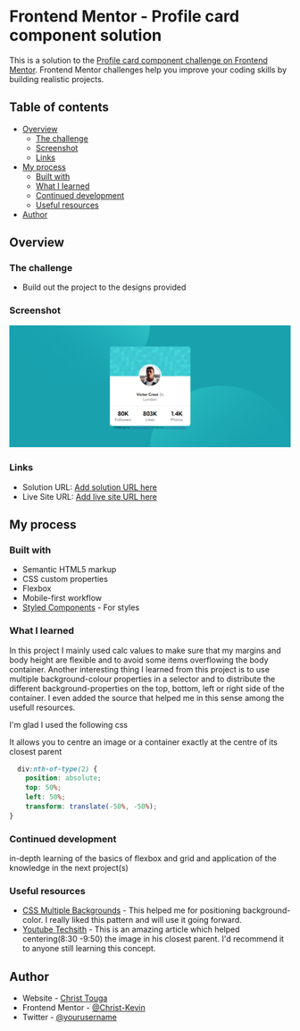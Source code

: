 # Frontend Mentor - Profile card component solution

This is a solution to the [Profile card component challenge on Frontend Mentor](https://www.frontendmentor.io/challenges/profile-card-component-cfArpWshJ). Frontend Mentor challenges help you improve your coding skills by building realistic projects. 

## Table of contents

- [Overview](#overview)
  - [The challenge](#the-challenge)
  - [Screenshot](#screenshot)
  - [Links](#links)
- [My process](#my-process)
  - [Built with](#built-with)
  - [What I learned](#what-i-learned)
  - [Continued development](#continued-development)
  - [Useful resources](#useful-resources)
- [Author](#author)


## Overview

### The challenge

- Build out the project to the designs provided

### Screenshot

![](./screenshot.jpg)

### Links

- Solution URL: [Add solution URL here](https://christ-kevin.github.io/profile-card-component-main/)
- Live Site URL: [Add live site URL here](https://github.com/Christ-Kevin/profile-card-component-main.git)

## My process

### Built with

- Semantic HTML5 markup
- CSS custom properties
- Flexbox
- Mobile-first workflow
- [Styled Components](https://styled-components.com/) - For styles


### What I learned

In this project I mainly used calc values to make sure that my margins and body height are flexible and to avoid some items overflowing the body container. Another interesting thing I learned from this project is to use multiple background-colour properties in a selector and to distribute the different background-properties on the top, bottom, left or right side of the container. I even added the source that helped me in this sense among the usefull resources. 

I'm glad I used the following css

It allows you to centre an image or a container exactly at the centre of its closest parent
```css
  div:nth-of-type(2) {
    position: absolute;
    top: 50%;
    left: 50%;
    transform: translate(-50%, -50%);
}
```

### Continued development

in-depth learning of the basics of flexbox and grid and application of the knowledge in the next project(s)

### Useful resources

- [CSS Multiple Backgrounds](https://www.w3schools.com/css/css3_backgrounds.asp#:~:text=CSS%20allows%20you%20to%20add,is%20closest%20to%20the%20viewer.) - This helped me for positioning background-color. I really liked this pattern and will use it going forward.
- [Youtube Techsith](https://www.youtube.com/watch?v=oxoFVqetl1E&t=80s) - This is an amazing article which helped centering(8:30 -9:50) the image in his closest parent. I'd recommend it to anyone still learning this concept.

## Author

- Website - [Christ Touga](https://www.linkedin.com/public-profile/settings?trk=d_flagship3_profile_self_view_public_profile&lipi=urn%3Ali%3Apage%3Ad_flagship3_profile_self_edit_contact_info%3B%2B%2Bg3NpemTRa1JHy4vZoEZw%3D%3D)
- Frontend Mentor - [@Christ-Kevin](https://www.frontendmentor.io/profile/Christ-Kevin)
- Twitter - [@yourusername](https://www.twitter.com/yourusername)

